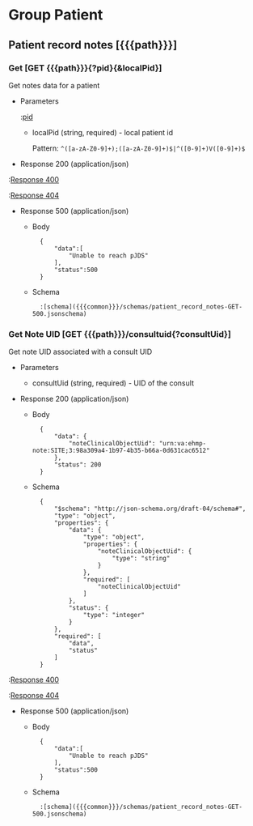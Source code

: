 # Group Patient

## Patient record notes [{{{path}}}]


### Get [GET {{{path}}}{?pid}{&localPid}]

Get notes data for a patient

+ Parameters

    :[pid]({{{common}}}/parameters/pid.md)

    + localPid (string, required) - local patient id

        Pattern: `^([a-zA-Z0-9]+);([a-zA-Z0-9]+)$|^([0-9]+)V([0-9]+)$`

+ Response 200 (application/json)

:[Response 400]({{{common}}}/responses/400.md)

:[Response 404]({{{common}}}/responses/404.md)

+ Response 500 (application/json)

    + Body

            {
                "data":[
                    "Unable to reach pJDS"
                ],
                "status":500
            }

    + Schema

            :[schema]({{{common}}}/schemas/patient_record_notes-GET-500.jsonschema)


### Get Note UID [GET {{{path}}}/consultuid{?consultUid}]

Get note UID associated with a consult UID

+ Parameters

    + consultUid (string, required) - UID of the consult

+ Response 200 (application/json)

    + Body

            {
                "data": {
                    "noteClinicalObjectUid": "urn:va:ehmp-note:SITE;3:98a309a4-1b97-4b35-b66a-0d631cac6512"
                },
                "status": 200
            }

    + Schema

            {
                "$schema": "http://json-schema.org/draft-04/schema#",
                "type": "object",
                "properties": {
                    "data": {
                        "type": "object",
                        "properties": {
                            "noteClinicalObjectUid": {
                                "type": "string"
                            }
                        },
                        "required": [
                            "noteClinicalObjectUid"
                        ]
                    },
                    "status": {
                        "type": "integer"
                    }
                },
                "required": [
                    "data",
                    "status"
                ]
            }

:[Response 400]({{{common}}}/responses/400.md)

:[Response 404]({{{common}}}/responses/404.md)

+ Response 500 (application/json)

    + Body

            {
                "data":[
                    "Unable to reach pJDS"
                ],
                "status":500
            }

    + Schema

            :[schema]({{{common}}}/schemas/patient_record_notes-GET-500.jsonschema)

